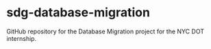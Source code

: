 # sdg-database-migration
GitHub repository for the Database Migration project for the NYC DOT internship.
